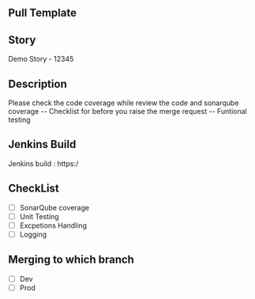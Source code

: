 ## Pull Template


## Story 
Demo Story - 12345 

## Description

Please check the code coverage while review the code and sonarqube coverage
-- Checklist for before you raise the merge request
-- Funtional testing

## Jenkins Build
Jenkins build : https:/

## CheckList 
- [ ] SonarQube coverage
- [ ] Unit Testing
- [ ] Excpetions Handling
- [ ] Logging

## Merging to which branch
- [ ] Dev
- [ ] Prod
